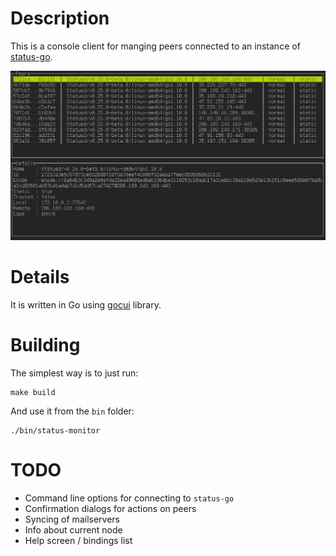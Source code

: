# Description

This is a console client for manging peers connected to an instance of [status-go](https://github.com/status-im/status-go).

![](/img/status-go-monitor.png)

# Details

It is written in Go using [gocui](https://github.com/jroimartin/gocui) library.

# Building

The simplest way is to just run:
```
make build
```
And use it from the `bin` folder:
```
./bin/status-monitor
```

# TODO

* Command line options for connecting to `status-go`
* Confirmation dialogs for actions on peers
* Syncing of mailservers
* Info about current node
* Help screen / bindings list
